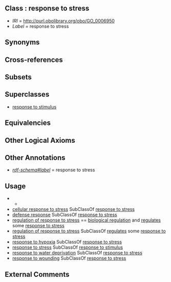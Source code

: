 
## Class : response to stress

 * *IRI* = http://purl.obolibrary.org/obo/GO_0006950
 * *Label* = response to stress

## Synonyms


## Cross-references


## Subsets


## Superclasses

 * [response to stimulus](../../GO/96/GO_0050896.md)

## Equivalencies


## Other Logical Axioms


## Other Annotations

 * *[rdf-schema#label](../../el/rdf-schema#label.md)* = response to stress

## Usage

 * -
 * [cellular response to stress](../../GO/54/GO_0033554.md) SubClassOf [response to stress](../../GO/50/GO_0006950.md)
 * [defense response](../../GO/52/GO_0006952.md) SubClassOf [response to stress](../../GO/50/GO_0006950.md)
 * [regulation of response to stress](../../GO/34/GO_0080134.md) == [biological regulation](../../GO/07/GO_0065007.md) and [regulates](../../RO/11/RO_0002211.md) some [response to stress](../../GO/50/GO_0006950.md)
 * [regulation of response to stress](../../GO/34/GO_0080134.md) SubClassOf [regulates](../../RO/11/RO_0002211.md) some [response to stress](../../GO/50/GO_0006950.md)
 * [response to hypoxia](../../GO/66/GO_0001666.md) SubClassOf [response to stress](../../GO/50/GO_0006950.md)
 * [response to stress](../../GO/50/GO_0006950.md) SubClassOf [response to stimulus](../../GO/96/GO_0050896.md)
 * [response to water deprivation](../../GO/14/GO_0009414.md) SubClassOf [response to stress](../../GO/50/GO_0006950.md)
 * [response to wounding](../../GO/11/GO_0009611.md) SubClassOf [response to stress](../../GO/50/GO_0006950.md)

## External Comments

